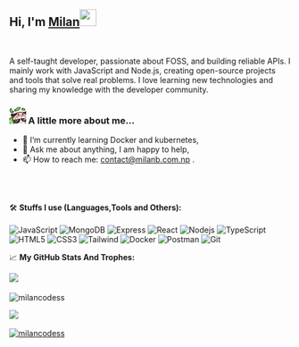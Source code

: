 <h2> Hi, I'm <a href="https://www.milanb.com.np/">Milan</a><img src="./images/anya.gif" width="30px" height="30px"></h2>
<br/>

A self-taught developer, passionate about FOSS, and building reliable APIs. I mainly work with JavaScript and Node.js, creating open-source projects and tools that solve real problems. I love learning new technologies and sharing my knowledge with the developer community.

### <img src="./images/anya-belrory-anya.gif" width="30"> A little more about me...

- 🌱 I’m currently learning Docker and kubernetes,
- 💬 Ask me about anything, I am happy to help,
- 📫 How to reach me: contact@milanb.com.np .

<br/>
<br/>

🛠️ **Stuffs I use (Languages,Tools and Others):**
<br/><br/>
![JavaScript](https://img.shields.io/badge/-JavaScript-black?style=for-the-badge&logo=javascript)
![MongoDB](https://img.shields.io/badge/-MongoDB-black?style=for-the-badge&logo=mongodb)
![Express](https://img.shields.io/badge/-Express-black?style=for-the-badge&logo=express)
![React](https://img.shields.io/badge/-React-black?style=for-the-badge&logo=React)
![Nodejs](https://img.shields.io/badge/-Nodejs-black?style=for-the-badge&logo=Node.js&logoColor=5df58b)
![TypeScript](https://img.shields.io/badge/-Typescript-black?style=for-the-badge&logo=Typescript)
![HTML5](https://img.shields.io/badge/-HTML5-black?style=for-the-badge&logo=html5&logoColor=white)
![CSS3](https://img.shields.io/badge/-CSS3-black?style=for-the-badge&logo=css3&logoColor=1572B6)
![Tailwind](https://img.shields.io/badge/-Tailwindcss-black?style=for-the-badge&logo=tailwindcss&logoColor=1572B6)
![Docker](https://img.shields.io/badge/-docker-black?style=for-the-badge&logo=docker&logoColor=2496ED)
![Postman](https://img.shields.io/badge/-Postman-black?style=for-the-badge&logo=Postman&logoColor=FF6C37)
![Git](https://img.shields.io/badge/-Git-black?style=for-the-badge&logo=Git)

📈 **My GitHub Stats And Trophes:**

<p>
  <img height="180em" src="https://github-readme-stats.vercel.app/api?username=milancodess&theme=dracula&hide_border=true&include_all_commits=true&count_private=true" />
  <p>
  <img align="center" src="https://github-readme-streak-stats.herokuapp.com/?user=milancodess&theme=dracula" alt="milancodess" />
</p>
  <img height="180em" src="https://github-readme-stats.vercel.app/api/top-langs/?username=milancodess&count_private=true&include_all_commits=true&show_icons=true&hide_border=true&hide=html,java&layout=compact&langs_count=8&theme=dracula"/>
</p>
<p>
  <a href="https://github.com/ryo-ma/github-profile-trophy">
    <img src="https://github-profile-trophy.vercel.app/?username=milancodess&theme=dracula" alt="milancodess" />
  </a>
</p>
